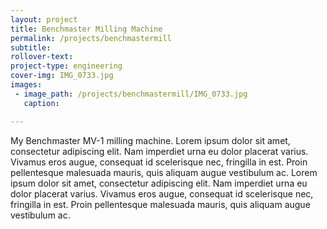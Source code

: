 ```yaml
---
layout: project
title: Benchmaster Milling Machine
permalink: /projects/benchmastermill
subtitle:
rollover-text:
project-type: engineering
cover-img: IMG_0733.jpg
images:
 - image_path: /projects/benchmastermill/IMG_0733.jpg
   caption:

---
```


My Benchmaster MV-1 milling machine. Lorem ipsum dolor sit amet, consectetur adipiscing elit. Nam imperdiet urna eu dolor placerat varius. Vivamus eros augue, consequat id scelerisque nec, fringilla in est. Proin pellentesque malesuada mauris, quis aliquam augue vestibulum ac. Lorem ipsum dolor sit amet, consectetur adipiscing elit. Nam imperdiet urna eu dolor placerat varius. Vivamus eros augue, consequat id scelerisque nec, fringilla in est. Proin pellentesque malesuada mauris, quis aliquam augue vestibulum ac.